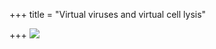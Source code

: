 +++
title = "Virtual viruses and virtual cell lysis"

+++
[![](https://lh4.googleusercontent.com/-fpnC9DhhgH4/Ud-oqWJPRTI/AAAAAAAACso/APRQfhzgock/s640/viruses_cells.jpg)](https://picasaweb.google.com/lh/photo/ab5nOEIncdo8Wvr5V1Fzc9MTjNZETYmyPJy0liipFm0?feat=embedwebsite)
